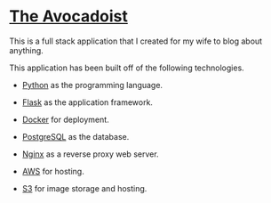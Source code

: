 # [The Avocadoist](https://theavocadoist.com/)

This is a full stack application that I created for my wife to blog about anything.

This application has been built off of the following technologies.

- [Python](https://www.python.org/) as the programming language.

- [Flask](http://flask.pocoo.org/) as the application framework.

- [Docker](https://www.docker.com/) for deployment.

- [PostgreSQL](https://www.postgresql.org/) as the database.

- [Nginx](https://www.nginx.com/) as a reverse proxy web server.

- [AWS](https://aws.amazon.com/) for hosting.

- [S3](https://aws.amazon.com/s3/) for image storage and hosting.